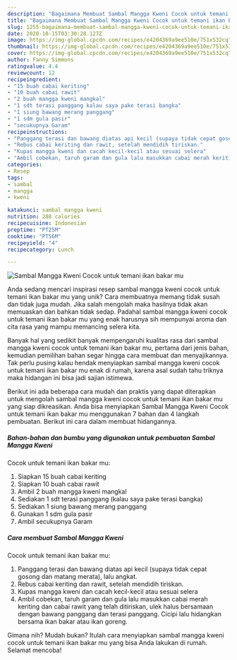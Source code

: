 ```yaml
---
description: "Bagaimana Membuat Sambal Mangga Kweni Cocok untuk temani ikan bakar mu Anti Gagal"
title: "Bagaimana Membuat Sambal Mangga Kweni Cocok untuk temani ikan bakar mu Anti Gagal"
slug: 1255-bagaimana-membuat-sambal-mangga-kweni-cocok-untuk-temani-ikan-bakar-mu-anti-gagal
date: 2020-10-15T03:30:28.127Z
image: https://img-global.cpcdn.com/recipes/e4204369a9ee510e/751x532cq70/sambal-mangga-kweni-cocok-untuk-temani-ikan-bakar-mu-foto-resep-utama.jpg
thumbnail: https://img-global.cpcdn.com/recipes/e4204369a9ee510e/751x532cq70/sambal-mangga-kweni-cocok-untuk-temani-ikan-bakar-mu-foto-resep-utama.jpg
cover: https://img-global.cpcdn.com/recipes/e4204369a9ee510e/751x532cq70/sambal-mangga-kweni-cocok-untuk-temani-ikan-bakar-mu-foto-resep-utama.jpg
author: Fanny Simmons
ratingvalue: 4.4
reviewcount: 12
recipeingredient:
- "15 buah cabai keriting"
- "10 buah cabai rawit"
- "2 buah mangga kweni mangkal"
- "1 sdt terasi panggang kalau saya pake terasi bangka"
- "1 siung bawang merang panggang"
- "1 sdm gula pasir"
- "secukupnya Garam"
recipeinstructions:
- "Panggang terasi dan bawang diatas api kecil (supaya tidak cepat gosong dan matang merata), lalu angkat."
- "Rebus cabai keriting dan rawit, setelah mendidih tiriskan."
- "Kupas mangga kweni dan cacah kecil-kecil atau sesuai selera"
- "Ambil cobekan, taruh garam dan gula lalu masukkan cabai merah keriting dan cabai rawit yang telah ditiriskan, ulek halus bersamaan dengan bawang panggang dan terasi panggang. Cicipi lalu hidangkan bersama ikan bakar atau ikan goreng."
categories:
- Resep
tags:
- sambal
- mangga
- kweni

katakunci: sambal mangga kweni 
nutrition: 288 calories
recipecuisine: Indonesian
preptime: "PT25M"
cooktime: "PT56M"
recipeyield: "4"
recipecategory: Lunch

---
```



![Sambal Mangga Kweni
Cocok untuk temani ikan bakar mu](https://img-global.cpcdn.com/recipes/e4204369a9ee510e/751x532cq70/sambal-mangga-kweni-cocok-untuk-temani-ikan-bakar-mu-foto-resep-utama.jpg)

Anda sedang mencari inspirasi resep sambal mangga kweni
cocok untuk temani ikan bakar mu yang unik? Cara membuatnya memang tidak susah dan tidak juga mudah. Jika salah mengolah maka hasilnya tidak akan memuaskan dan bahkan tidak sedap. Padahal sambal mangga kweni
cocok untuk temani ikan bakar mu yang enak harusnya sih mempunyai aroma dan cita rasa yang mampu memancing selera kita.



Banyak hal yang sedikit banyak mempengaruhi kualitas rasa dari sambal mangga kweni
cocok untuk temani ikan bakar mu, pertama dari jenis bahan, kemudian pemilihan bahan segar hingga cara membuat dan menyajikannya. Tak perlu pusing kalau hendak menyiapkan sambal mangga kweni
cocok untuk temani ikan bakar mu enak di rumah, karena asal sudah tahu triknya maka hidangan ini bisa jadi sajian istimewa.


Berikut ini ada beberapa cara mudah dan praktis yang dapat diterapkan untuk mengolah sambal mangga kweni
cocok untuk temani ikan bakar mu yang siap dikreasikan. Anda bisa menyiapkan Sambal Mangga Kweni
Cocok untuk temani ikan bakar mu menggunakan 7 bahan dan 4 langkah pembuatan. Berikut ini cara dalam membuat hidangannya.

<!--inarticleads1-->

##### Bahan-bahan dan bumbu yang digunakan untuk pembuatan Sambal Mangga Kweni
Cocok untuk temani ikan bakar mu:

1. Siapkan 15 buah cabai keriting
1. Siapkan 10 buah cabai rawit
1. Ambil 2 buah mangga kweni mangkal
1. Sediakan 1 sdt terasi panggang (kalau saya pake terasi bangka)
1. Sediakan 1 siung bawang merang panggang
1. Gunakan 1 sdm gula pasir
1. Ambil secukupnya Garam




<!--inarticleads2-->

##### Cara membuat Sambal Mangga Kweni
Cocok untuk temani ikan bakar mu:

1. Panggang terasi dan bawang diatas api kecil (supaya tidak cepat gosong dan matang merata), lalu angkat.
1. Rebus cabai keriting dan rawit, setelah mendidih tiriskan.
1. Kupas mangga kweni dan cacah kecil-kecil atau sesuai selera
1. Ambil cobekan, taruh garam dan gula lalu masukkan cabai merah keriting dan cabai rawit yang telah ditiriskan, ulek halus bersamaan dengan bawang panggang dan terasi panggang. Cicipi lalu hidangkan bersama ikan bakar atau ikan goreng.




Gimana nih? Mudah bukan? Itulah cara menyiapkan sambal mangga kweni
cocok untuk temani ikan bakar mu yang bisa Anda lakukan di rumah. Selamat mencoba!
